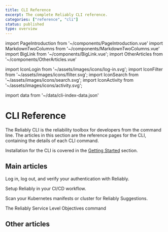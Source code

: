 ```yaml
---
title: CLI Reference
excerpt: The complete Reliably CLI reference.
categories: ["reference", "cli"]
status: published
type: overview
---
```

import PageIntroduction from '~/components/PageIntroduction.vue'
import MarkdownTwoColumns from '~/components/MarkdownTwoColumns.vue'
import BigLink from '~/components/BigLink.vue';
import OtherArticles from '~/components/OtherArticles.vue'

import IconLogin from '~/assets/images/icons/log-in.svg';
import IconFilter from '~/assets/images/icons/filter.svg';
import IconSearch from '~/assets/images/icons/search.svg';
import IconActivity from '~/assets/images/icons/activity.svg';

import data from '~/data/cli-index-data.json'

# CLI Reference

<PageIntroduction>

The Reliably CLI is the reliability toolbox for developers from the command
line. The articles in this section are the reference pages for the CLI,
containing the details of each CLI command.

Installation for the CLI is covered in the [Getting Started][cli-install]
section.

</PageIntroduction>

[cli-install]: /docs/getting-started/install/

## Main articles

<MarkdownTwoColumns>
  <BigLink to="/reference/cli/reliably-auth/" :external="false" :dark="true">
    <template v-slot:header>
      reliably auth
    </template>
    <template v-slot:icon>
      <IconLogin />
    </template>
    <p>Log in, log out, and verify your authentication with Reliably.</p>
  </BigLink>
  <BigLink to="/reference/cli/reliably-workflow/" :external="false" :dark="true">
    <template v-slot:header>
      reliably workflow
    </template>
    <template v-slot:icon>
      <IconFilter />
    </template>
    <p>Setup Reliably in your CI/CD workflow.</p>
  </BigLink>
  <BigLink to="/reference/cli/reliably-scan/" :external="false" :dark="true">
    <template v-slot:header>
      reliably scan
    </template>
    <template v-slot:icon>
      <IconSearch />
    </template>
    <p>Scan your Kubernetes manifests or cluster for Reliably Suggestions.</p>
  </BigLink>
  <BigLink to="/reference/cli/reliably-slo/" :external="false" :dark="true">
    <template v-slot:header>
      reliably slo
    </template>
    <template v-slot:icon>
      <IconActivity />
    </template>
    <p>The Reliably Service Level Objectives command</p>
  </BigLink>
</MarkdownTwoColumns>

## Other articles

<OtherArticles :links="data.links" />
